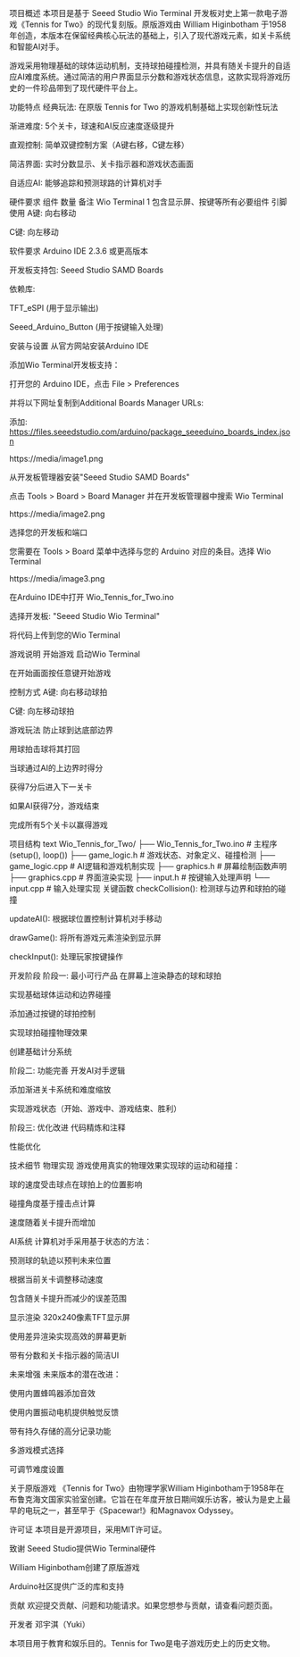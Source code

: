 项目概述
本项目是基于 Seeed Studio Wio Terminal 开发板对史上第一款电子游戏《Tennis for Two》的现代复刻版。原版游戏由 William Higinbotham 于1958年创造，本版本在保留经典核心玩法的基础上，引入了现代游戏元素，如关卡系统和智能AI对手。

游戏采用物理基础的球体运动机制，支持球拍碰撞检测，并具有随关卡提升的自适应AI难度系统。通过简洁的用户界面显示分数和游戏状态信息，这款实现将游戏历史的一件珍品带到了现代硬件平台上。

功能特点
经典玩法: 在原版 Tennis for Two 的游戏机制基础上实现创新性玩法

渐进难度: 5个关卡，球速和AI反应速度逐级提升

直观控制: 简单双键控制方案（A键右移，C键左移）

简洁界面: 实时分数显示、关卡指示器和游戏状态画面

自适应AI: 能够追踪和预测球路的计算机对手

硬件要求
组件	数量	备注
Wio Terminal	1	包含显示屏、按键等所有必要组件
引脚使用
A键: 向右移动

C键: 向左移动

软件要求
Arduino IDE 2.3.6 或更高版本

开发板支持包: Seeed Studio SAMD Boards

依赖库:

TFT_eSPI (用于显示输出)

Seeed_Arduino_Button (用于按键输入处理)

安装与设置
从官方网站安装Arduino IDE

添加Wio Terminal开发板支持：

打开您的 Arduino IDE，点击 File > Preferences

并将以下网址复制到Additional Boards Manager URLs:

添加: https://files.seeedstudio.com/arduino/package_seeeduino_boards_index.json

https://media/image1.png

从开发板管理器安装"Seeed Studio SAMD Boards"

点击 Tools > Board > Board Manager 并在开发板管理器中搜索 Wio Terminal

https://media/image2.png

选择您的开发板和端口

您需要在 Tools > Board 菜单中选择与您的 Arduino 对应的条目。选择 Wio Terminal

https://media/image3.png

在Arduino IDE中打开 Wio_Tennis_for_Two.ino

选择开发板: "Seeed Studio Wio Terminal"

将代码上传到您的Wio Terminal

游戏说明
开始游戏
启动Wio Terminal

在开始画面按任意键开始游戏

控制方式
A键: 向右移动球拍

C键: 向左移动球拍

游戏玩法
防止球到达底部边界

用球拍击球将其打回

当球通过AI的上边界时得分

获得7分后进入下一关卡

如果AI获得7分，游戏结束

完成所有5个关卡以赢得游戏

项目结构
text
Wio_Tennis_for_Two/
├── Wio_Tennis_for_Two.ino  # 主程序 (setup(), loop())
├── game_logic.h            # 游戏状态、对象定义、碰撞检测
├── game_logic.cpp          # AI逻辑和游戏机制实现
├── graphics.h              # 屏幕绘制函数声明
├── graphics.cpp            # 界面渲染实现
├── input.h                 # 按键输入处理声明
└── input.cpp               # 输入处理实现
关键函数
checkCollision(): 检测球与边界和球拍的碰撞

updateAI(): 根据球位置控制计算机对手移动

drawGame(): 将所有游戏元素渲染到显示屏

checkInput(): 处理玩家按键操作

开发阶段
阶段一: 最小可行产品
在屏幕上渲染静态的球和球拍

实现基础球体运动和边界碰撞

添加通过按键的球拍控制

实现球拍碰撞物理效果

创建基础计分系统

阶段二: 功能完善
开发AI对手逻辑

添加渐进关卡系统和难度缩放

实现游戏状态（开始、游戏中、游戏结束、胜利）

阶段三: 优化改进
代码精炼和注释

性能优化

技术细节
物理实现
游戏使用真实的物理效果实现球的运动和碰撞：

球的速度受击球点在球拍上的位置影响

碰撞角度基于撞击点计算

速度随着关卡提升而增加

AI系统
计算机对手采用基于状态的方法：

预测球的轨迹以预判未来位置

根据当前关卡调整移动速度

包含随关卡提升而减少的误差范围

显示渲染
320x240像素TFT显示屏

使用差异渲染实现高效的屏幕更新

带有分数和关卡指示器的简洁UI

未来增强
未来版本的潜在改进：

使用内置蜂鸣器添加音效

使用内置振动电机提供触觉反馈

带有持久存储的高分记录功能

多游戏模式选择

可调节难度设置

关于原版游戏
《Tennis for Two》由物理学家William Higinbotham于1958年在布鲁克海文国家实验室创建。它旨在在年度开放日期间娱乐访客，被认为是史上最早的电玩之一，甚至早于《Spacewar!》和Magnavox Odyssey。

许可证
本项目是开源项目，采用MIT许可证。

致谢
Seeed Studio提供Wio Terminal硬件

William Higinbotham创建了原版游戏

Arduino社区提供广泛的库和支持

贡献
欢迎提交贡献、问题和功能请求。如果您想参与贡献，请查看问题页面。

开发者
邓宇淇（Yuki）

本项目用于教育和娱乐目的。Tennis for Two是电子游戏历史上的历史文物。
